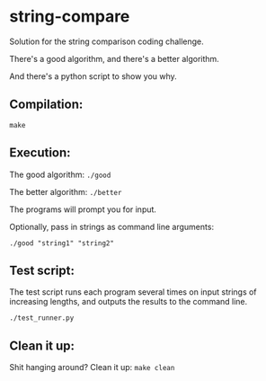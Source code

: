 # string-compare
Solution for the string comparison coding challenge.

There's a good algorithm, and there's a better algorithm.

And there's a python script to show you why.

## Compilation:

`make`

## Execution:

The good algorithm: `./good`

The better algorithm: `./better`

The programs will prompt you for input.

Optionally, pass in strings as command line arguments:

`./good "string1" "string2"`

## Test script:
The test script runs each program several times on input strings of increasing lengths, and outputs the results to the command line.

`./test_runner.py`

## Clean it up:
Shit hanging around? Clean it up: `make clean`
